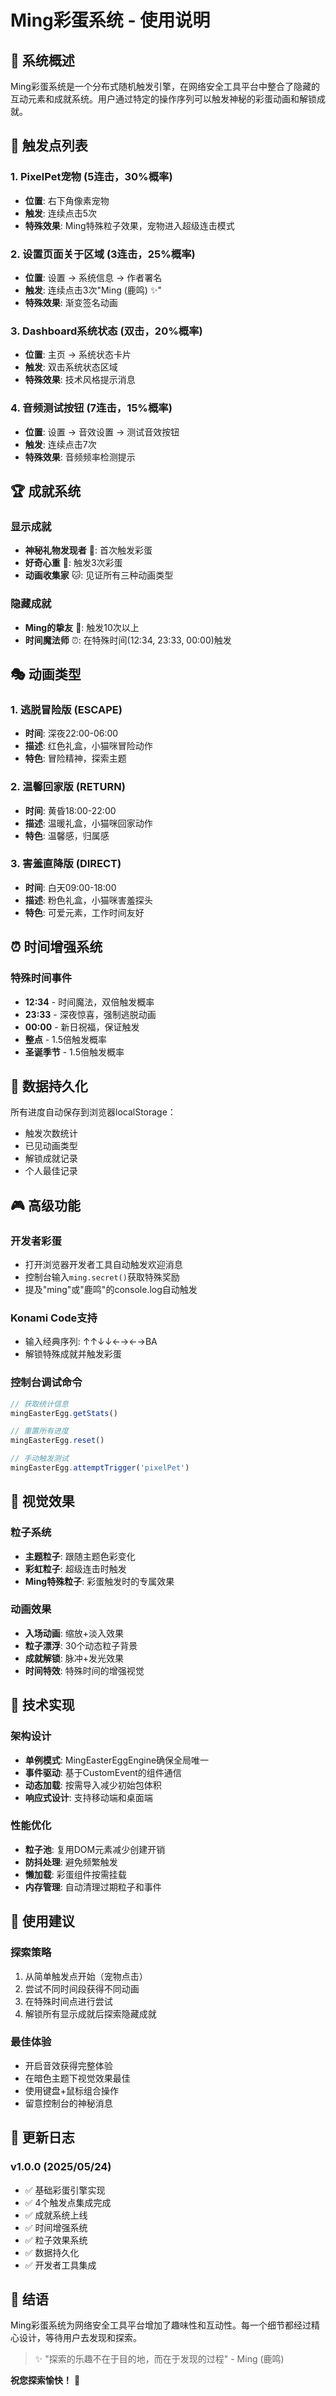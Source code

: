 # Ming彩蛋系统 - 使用说明

## 📖 系统概述

Ming彩蛋系统是一个分布式随机触发引擎，在网络安全工具平台中整合了隐藏的互动元素和成就系统。用户通过特定的操作序列可以触发神秘的彩蛋动画和解锁成就。

## 🎯 触发点列表

### 1. PixelPet宠物 (5连击，30%概率)
- **位置**: 右下角像素宠物
- **触发**: 连续点击5次
- **特殊效果**: Ming特殊粒子效果，宠物进入超级连击模式

### 2. 设置页面关于区域 (3连击，25%概率)
- **位置**: 设置 → 系统信息 → 作者署名
- **触发**: 连续点击3次"Ming (鹿鸣) ✨"
- **特殊效果**: 渐变签名动画

### 3. Dashboard系统状态 (双击，20%概率)
- **位置**: 主页 → 系统状态卡片
- **触发**: 双击系统状态区域
- **特殊效果**: 技术风格提示消息

### 4. 音频测试按钮 (7连击，15%概率)
- **位置**: 设置 → 音效设置 → 测试音效按钮
- **触发**: 连续点击7次
- **特殊效果**: 音频频率检测提示

## 🏆 成就系统

### 显示成就
- **神秘礼物发现者** 🎁: 首次触发彩蛋
- **好奇心重** 👀: 触发3次彩蛋
- **动画收集家** 🐱: 见证所有三种动画类型

### 隐藏成就
- **Ming的挚友** 💎: 触发10次以上
- **时间魔法师** ⏰: 在特殊时间(12:34, 23:33, 00:00)触发

## 🎭 动画类型

### 1. 逃脱冒险版 (ESCAPE)
- **时间**: 深夜22:00-06:00
- **描述**: 红色礼盒，小猫咪冒险动作
- **特色**: 冒险精神，探索主题

### 2. 温馨回家版 (RETURN)  
- **时间**: 黄昏18:00-22:00
- **描述**: 温暖礼盒，小猫咪回家动作
- **特色**: 温馨感，归属感

### 3. 害羞直降版 (DIRECT)
- **时间**: 白天09:00-18:00
- **描述**: 粉色礼盒，小猫咪害羞探头
- **特色**: 可爱元素，工作时间友好

## ⏰ 时间增强系统

### 特殊时间事件
- **12:34** - 时间魔法，双倍触发概率
- **23:33** - 深夜惊喜，强制逃脱动画
- **00:00** - 新日祝福，保证触发
- **整点** - 1.5倍触发概率
- **圣诞季节** - 1.5倍触发概率

## 💾 数据持久化

所有进度自动保存到浏览器localStorage：
- 触发次数统计
- 已见动画类型
- 解锁成就记录
- 个人最佳记录

## 🎮 高级功能

### 开发者彩蛋
- 打开浏览器开发者工具自动触发欢迎消息
- 控制台输入`ming.secret()`获取特殊奖励
- 提及"ming"或"鹿鸣"的console.log自动触发

### Konami Code支持
- 输入经典序列: ↑↑↓↓←→←→BA
- 解锁特殊成就并触发彩蛋

### 控制台调试命令
```javascript
// 获取统计信息
mingEasterEgg.getStats()

// 重置所有进度  
mingEasterEgg.reset()

// 手动触发测试
mingEasterEgg.attemptTrigger('pixelPet')
```

## 🎨 视觉效果

### 粒子系统
- **主题粒子**: 跟随主题色彩变化
- **彩虹粒子**: 超级连击时触发
- **Ming特殊粒子**: 彩蛋触发时的专属效果

### 动画效果
- **入场动画**: 缩放+淡入效果
- **粒子漂浮**: 30个动态粒子背景
- **成就解锁**: 脉冲+发光效果
- **时间特效**: 特殊时间的增强视觉

## 🔧 技术实现

### 架构设计
- **单例模式**: MingEasterEggEngine确保全局唯一
- **事件驱动**: 基于CustomEvent的组件通信
- **动态加载**: 按需导入减少初始包体积
- **响应式设计**: 支持移动端和桌面端

### 性能优化
- **粒子池**: 复用DOM元素减少创建开销
- **防抖处理**: 避免频繁触发
- **懒加载**: 彩蛋组件按需挂载
- **内存管理**: 自动清理过期粒子和事件

## 🚀 使用建议

### 探索策略
1. 从简单触发点开始（宠物点击）
2. 尝试不同时间段获得不同动画
3. 在特殊时间点进行尝试
4. 解锁所有显示成就后探索隐藏成就

### 最佳体验
- 开启音效获得完整体验
- 在暗色主题下视觉效果最佳
- 使用键盘+鼠标组合操作
- 留意控制台的神秘消息

## 📝 更新日志

### v1.0.0 (2025/05/24)
- ✅ 基础彩蛋引擎实现
- ✅ 4个触发点集成完成
- ✅ 成就系统上线
- ✅ 时间增强系统
- ✅ 粒子效果系统
- ✅ 数据持久化
- ✅ 开发者工具集成

## 🎉 结语

Ming彩蛋系统为网络安全工具平台增加了趣味性和互动性。每一个细节都经过精心设计，等待用户去发现和探索。

> ✨ "探索的乐趣不在于目的地，而在于发现的过程" - Ming (鹿鸣)

**祝您探索愉快！** 🎈 